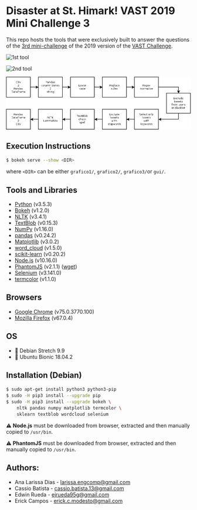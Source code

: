 # Disaster at St. Himark! VAST 2019 Mini Challenge 3
This repo hosts the tools that were exclusively built to answer the questions of 
the [3rd mini-challenge](https://vast-challenge.github.io/2019/MC3.html) of the 
2019 version of the [VAST Challenge](https://vast-challenge.github.io/2019/).

![1st tool](screenshots/grafico1.gif)

![2nd tool](screenshots/grafico2.gif)

![preprocessing](screenshots/preprocessing.png)

## Execution Instructions
```bash
$ bokeh serve --show <DIR>
```
where `<DIR>` can be either `grafico1/`, `grafico2/`, `grafico3/`or `gui/`.

## Tools and Libraries
- [Python](https://www.python.org/downloads/) (v3.5.3)
- [Bokeh](https://bokeh.pydata.org/en/latest/) (v1.2.0)
- [NLTK](https://www.nltk.org/) (v3.4.1)
- [TextBlob](https://textblob.readthedocs.io/en/dev/) (v0.15.3)
- [NumPy](https://www.numpy.org/) (v1.16.0)
- [pandas](https://pandas.pydata.org/) (v0.24.2)
- [Matplotlib](https://matplotlib.org/) (v3.0.2)
- [word_cloud](https://github.com/amueller/word_cloud) (v1.5.0)
- [scikit-learn](https://scikit-learn.org/stable/) (v0.20.2)
- [Node.js](https://nodejs.org/en/download/) (v10.16.0)
- [PhantomJS](https://phantomjs.org/) (v2.1.1) ([wget](https://bitbucket.org/ariya/phantomjs/downloads/phantomjs-2.1.1-linux-x86_64.tar.bz2))
- [Selenium](https://selenium-python.readthedocs.io/) (v3.141.0)
- [termcolor](https://pypi.org/project/termcolor/) (v1.1.0)

## Browsers
- [Google Chrome](https://www.google.com/chrome/) (v75.0.3770.100)
- [Mozilla Firefox](https://www.mozilla.org/en-US/firefox/new/) (v67.0.4)     

## OS
- :penguin: Debian Stretch 9.9 
- :penguin: Ubuntu Bionic 18.04.2 

## Installation (Debian)
```bash
$ sudo apt-get install python3 python3-pip
$ sudo -H pip3 install --upgrade pip
$ sudo -H pip3 install --upgrade bokeh \
    nltk pandas numpy matplotlib termcolor \
    sklearn textblob wordcloud selenium
```
:warning: **Node.js** must be downloaded from browser, extracted and then
manually copied to `/usr/bin`.

:warning: **PhantomJS** must be downloaded from browser, extracted and then
manually copied to `/usr/bin`.

## Authors:
- Ana Larissa Dias - larissa.engcomp@gmail.com
- Cassio Batista   - cassio.batista.13@gmail.com 
- Edwin Rueda      - ejrueda95g@gmail.com
- Erick Campos     - erick.c.modesto@gmail.com
